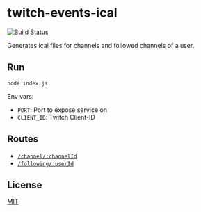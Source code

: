# twitch-events-ical
[![Build Status](https://travis-ci.org/freaktechnik/twitch-events-ical.svg?branch=master)](https://travis-ci.org/freaktechnik/twitch-events-ical)

Generates ical files for channels and followed channels of a user.

## Run
`node index.js`

Env vars:

 - `PORT`: Port to expose service on
 - `CLIENT_ID`: Twitch Client-ID

## Routes

 - [`/channel/:channelId`](https://twitch-events-ical.herokuapp.com/channel/channelId)
 - [`/following/:userId`](https://twitch-events-ical.herokuapp.com/following/userId)

## License
[MIT](./LICENSE)
